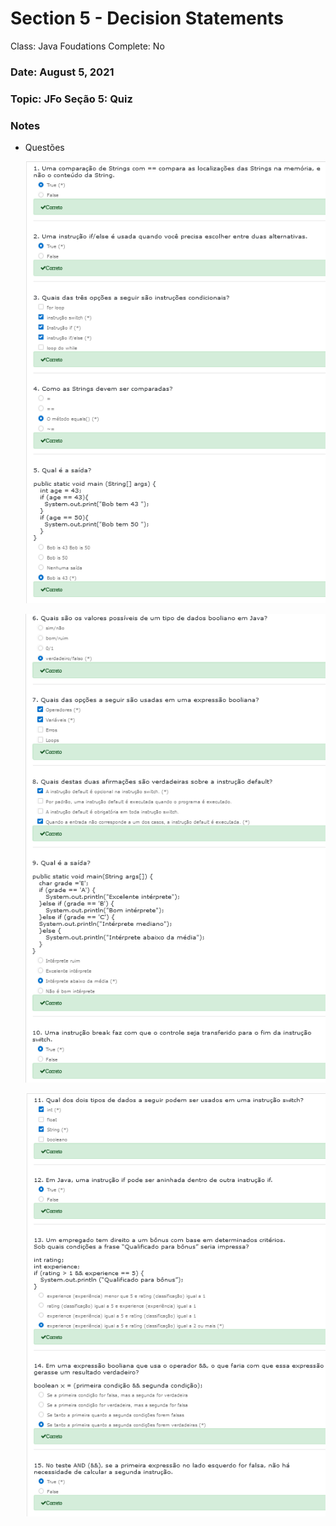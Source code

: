 # Section 5 - Decision Statements

Class: Java Foudations
Complete: No

### Date: August 5, 2021

### Topic: JFo Seção 5: Quiz

### Notes

- Questões

    ![Section%205%20-%20Decision%20Statements%20fc9c5393acc243089bfb67fdae7a1393/Untitled.png](Section%205%20-%20Decision%20Statements%20fc9c5393acc243089bfb67fdae7a1393/Untitled.png)

    ![Section%205%20-%20Decision%20Statements%20fc9c5393acc243089bfb67fdae7a1393/Untitled%201.png](Section%205%20-%20Decision%20Statements%20fc9c5393acc243089bfb67fdae7a1393/Untitled%201.png)

    ![Section%205%20-%20Decision%20Statements%20fc9c5393acc243089bfb67fdae7a1393/Untitled%202.png](Section%205%20-%20Decision%20Statements%20fc9c5393acc243089bfb67fdae7a1393/Untitled%202.png)